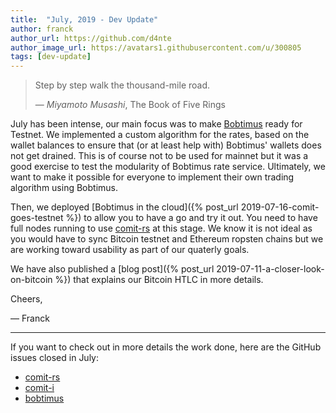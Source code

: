 ```yaml
---
title:  "July, 2019 - Dev Update"
author: franck
author_url: https://github.com/d4nte
author_image_url: https://avatars1.githubusercontent.com/u/300805
tags: [dev-update]
---
```


> Step by step walk the thousand-mile road. 
>
> — _Miyamoto Musashi_, The Book of Five Rings

July has been intense, our main focus was to make [Bobtimus](https://github.com/coblox/bobtimus) ready for Testnet.
We implemented a custom algorithm for the rates, based on the wallet balances to ensure that (or at least help with) Bobtimus' wallets does not get drained.
This is of course not to be used for mainnet but it was a good exercise to test the modularity of Bobtimus rate service.
Ultimately, we want to make it possible for everyone to implement their own trading algorithm using Bobtimus.

<!--truncate-->

Then, we deployed [Bobtimus in the cloud]({% post_url 2019-07-16-comit-goes-testnet %})
to allow you to have a go and try it out.
You need to have full nodes running to use [comit-rs](https://github.com/comit-network/comit-rs) at this stage.
We know it is not ideal as you would have to sync Bitcoin testnet and Ethereum ropsten chains but we are working toward usability as part of our quaterly goals.

We have also published a [blog post]({% post_url 2019-07-11-a-closer-look-on-bitcoin %}) that explains our Bitcoin HTLC in more details.

Cheers,

— Franck

---

If you want to check out in more details the work done, here are the GitHub issues closed in July:

- [comit-rs](https://github.com/comit-network/comit-rs/issues?utf8=%E2%9C%93&q=is%3Aissue+sort%3Aupdated-desc+closed%3A2019-07-01..2019-07-31)
- [comit-i](https://github.com/comit-network/comit-i/issues?utf8=%E2%9C%93&q=is%3Aissue+sort%3Aupdated-desc+closed%3A2019-07-01..2019-07-31)
- [bobtimus](https://github.com/coblox/bobtimus/issues?utf8=%E2%9C%93&q=is%3Aissue+sort%3Aupdated-desc+closed%3A2019-07-01..2019-07-31)
